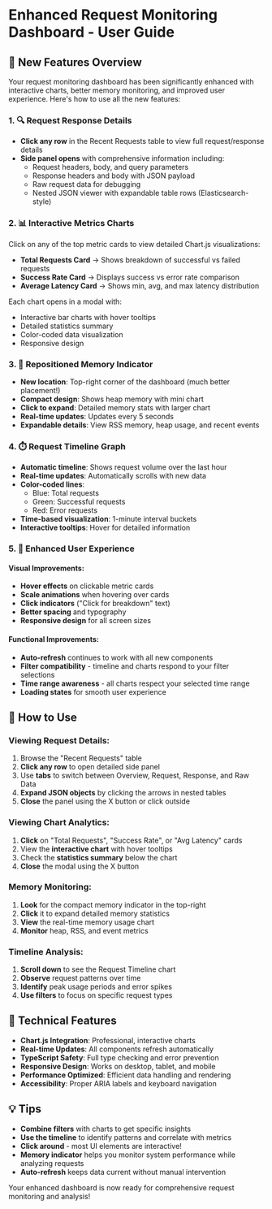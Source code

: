 # Enhanced Request Monitoring Dashboard - User Guide

## 🚀 New Features Overview

Your request monitoring dashboard has been significantly enhanced with interactive charts, better memory monitoring, and improved user experience. Here's how to use all the new features:

### 1. 🔍 **Request Response Details**
- **Click any row** in the Recent Requests table to view full request/response details
- **Side panel opens** with comprehensive information including:
  - Request headers, body, and query parameters
  - Response headers and body with JSON payload
  - Raw request data for debugging
  - Nested JSON viewer with expandable table rows (Elasticsearch-style)

### 2. 📊 **Interactive Metrics Charts**
Click on any of the top metric cards to view detailed Chart.js visualizations:

- **Total Requests Card** → Shows breakdown of successful vs failed requests
- **Success Rate Card** → Displays success vs error rate comparison
- **Average Latency Card** → Shows min, avg, and max latency distribution

Each chart opens in a modal with:
- Interactive bar charts with hover tooltips
- Detailed statistics summary
- Color-coded data visualization
- Responsive design

### 3. 💾 **Repositioned Memory Indicator**
- **New location**: Top-right corner of the dashboard (much better placement!)
- **Compact design**: Shows heap memory with mini chart
- **Click to expand**: Detailed memory stats with larger chart
- **Real-time updates**: Updates every 5 seconds
- **Expandable details**: View RSS memory, heap usage, and recent events

### 4. ⏱️ **Request Timeline Graph**
- **Automatic timeline**: Shows request volume over the last hour
- **Real-time updates**: Automatically scrolls with new data
- **Color-coded lines**: 
  - Blue: Total requests
  - Green: Successful requests  
  - Red: Error requests
- **Time-based visualization**: 1-minute interval buckets
- **Interactive tooltips**: Hover for detailed information

### 5. 🎯 **Enhanced User Experience**

#### Visual Improvements:
- **Hover effects** on clickable metric cards
- **Scale animations** when hovering over cards
- **Click indicators** ("Click for breakdown" text)
- **Better spacing** and typography
- **Responsive design** for all screen sizes

#### Functional Improvements:
- **Auto-refresh** continues to work with all new components
- **Filter compatibility** - timeline and charts respond to your filter selections
- **Time range awareness** - all charts respect your selected time range
- **Loading states** for smooth user experience

## 📖 **How to Use**

### Viewing Request Details:
1. Browse the "Recent Requests" table
2. **Click any row** to open detailed side panel
3. Use **tabs** to switch between Overview, Request, Response, and Raw Data
4. **Expand JSON objects** by clicking the arrows in nested tables
5. **Close** the panel using the X button or click outside

### Viewing Chart Analytics:
1. **Click** on "Total Requests", "Success Rate", or "Avg Latency" cards
2. View the **interactive chart** with hover tooltips
3. Check the **statistics summary** below the chart
4. **Close** the modal using the X button

### Memory Monitoring:
1. **Look** for the compact memory indicator in the top-right
2. **Click** it to expand detailed memory statistics
3. **View** the real-time memory usage chart
4. **Monitor** heap, RSS, and event metrics

### Timeline Analysis:
1. **Scroll down** to see the Request Timeline chart
2. **Observe** request patterns over time
3. **Identify** peak usage periods and error spikes
4. **Use filters** to focus on specific request types

## 🔧 **Technical Features**

- **Chart.js Integration**: Professional, interactive charts
- **Real-time Updates**: All components refresh automatically
- **TypeScript Safety**: Full type checking and error prevention
- **Responsive Design**: Works on desktop, tablet, and mobile
- **Performance Optimized**: Efficient data handling and rendering
- **Accessibility**: Proper ARIA labels and keyboard navigation

## 💡 **Tips**

- **Combine filters** with charts to get specific insights
- **Use the timeline** to identify patterns and correlate with metrics
- **Click around** - most UI elements are interactive!
- **Memory indicator** helps you monitor system performance while analyzing requests
- **Auto-refresh** keeps data current without manual intervention

Your enhanced dashboard is now ready for comprehensive request monitoring and analysis!
